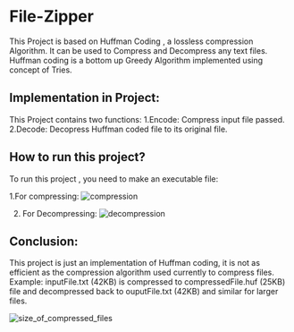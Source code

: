 # File-Zipper

This Project is based on Huffman Coding , a lossless compression Algorithm. It can be used to Compress and Decompress any text files.
Huffman coding is a bottom up Greedy Algorithm implemented using concept of Tries.

## Implementation in Project:

This Project contains two functions:
1.Encode: Compress input file passed.
2.Decode: Decopress Huffman coded file to its original file.

 
 ## How to run this project?
 
 To run this project , you need to make an executable file:
 
 1.For compressing:
 ![compression](https://user-images.githubusercontent.com/76644198/210492081-cb977211-3e0b-4f3d-8824-384dbcea6319.png)

 2. For Decompressing:
 ![decompression](https://user-images.githubusercontent.com/76644198/210492174-c67133a7-10d8-40d8-9d35-420f3bef0b87.png)

## Conclusion: 

This project is just an implementation of Huffman coding, it is not as efficient as the compression algorithm used currently to compress files.
Example: inputFile.txt (42KB) is compressed to compressedFile.huf (25KB) file and decompressed back to ouputFile.txt (42KB) and similar for larger files.

![size_of_compressed_files](https://user-images.githubusercontent.com/76644198/210492276-e3de8a4f-49c5-4b28-9ffd-2192d74c9073.png)
